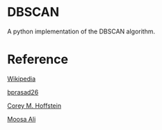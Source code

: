# DBSCAN
A python implementation of the DBSCAN algorithm.

# Reference
[Wikipedia](https://en.wikipedia.org/wiki/DBSCAN)

[bprasad26](https://lifewithdata.com/2023/05/28/implementing-the-dbscan-algorithm-from-scratch-in-python/)

[Corey M. Hoffstein](https://github.com/choffstein/dbscan/tree/master)

[Moosa Ali](https://becominghuman.ai/dbscan-clustering-algorithm-implementation-from-scratch-python-9950af5eed97)
